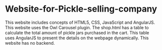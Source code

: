 # Website-for-Pickle-selling-company
This website includes concepts of HTML5, CSS, JavaScript and AngularJS.
This website uses the Owl Carousel plugin.
The shop.html has a table to calculate the total amount of pickle jars purchased in the cart. This table uses AngularJS to present the details on the webpage dynamically. This website has no backend.
